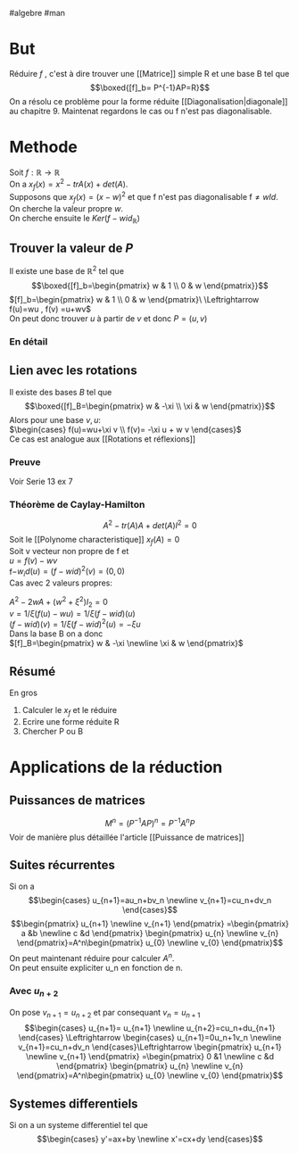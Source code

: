 #algebre #man 
# But
Réduire $f$ , c'est à dire trouver une [[Matrice]] simple R et une base B tel que 
$$\boxed{[f]_b= P^{-1}AP=R}$$
On a résolu ce problème pour la forme réduite [[Diagonalisation|diagonale]] au chapitre 9. Maintenat regardons le cas ou f n'est pas diagonalisable.
# Methode
Soit $f:\mathbb{R}\to\mathbb{R}$\
On a $x_f(x)=x^2-trA(x)+det(A)$.\
Supposons que  $x_f(x)=(x-w)^2$
et que f n'est pas diagonalisable f$\neq wId$.\
On cherche la valeur propre $w$.\
On cherche ensuite le $Ker(f-wid_\mathbb{R})$
## Trouver la valeur de $P$
Il existe une base de $\mathbb{R}^2$ tel que
$$\boxed{[f]_b=\begin{pmatrix}
w & 1 \\
0 & w
\end{pmatrix}}$$
$[f]_b=\begin{pmatrix}
w & 1 \\
0 & w
\end{pmatrix}\ \Leftrightarrow f(u)=wu , f(v) =u+wv$\
On peut donc trouver  $u$ à partir de $v$ et donc $P=(u,v)$
### En détail
## Lien avec les rotations
Il existe des bases $B$ tel que 
$$\boxed{[f]_B=\begin{pmatrix}
w & -\xi \\
\xi & w
\end{pmatrix}}$$
Alors pour une base $v,u$:\
$\begin{cases} f(u)=wu+\xi v \\ f(v)= -\xi u + w v \end{cases}$\
Ce cas est analogue aux [[Rotations et réflexions]]
### Preuve
Voir Serie 13 ex 7
### Théorème de Caylay-Hamilton
$$A^2-tr(A)A+det(A)I^2=0$$
Soit le [[Polynome characteristique]] $x_f(A)=0$\
Soit v vecteur non propre de f et\
$u = f(v)-wv$\
f$-w_id(u)= (f-wid)^2(v)=(0,0)$\
Cas avec 2 valeurs propres:

$A^2-2wA+(w^2+\xi^2)I_2=0$\
 $v=1/\xi(f(u)-wu)=1/\xi(f-wid)(u)$\
 $(f-wid)(v)=1/\xi(f-wid)^2(u)=-\xi u$\
 Dans la base B on a donc \
 $[f]_B=\begin{pmatrix}
w & -\xi \newline
\xi & w
\end{pmatrix}$
## Résumé
En gros
1) Calculer le $x_f$ et le réduire
2) Ecrire une forme réduite R
3) Chercher P ou B

# Applications de la réduction
## Puissances de matrices
$$M^n=(P^{-1}AP)^n=P^{-1}A^nP$$
Voir de manière plus détaillée l'article [[Puissance de matrices]]
## Suites récurrentes
Si on a 
$$\begin{cases} u_{n+1}=au_n+bv_n \newline v_{n+1}=cu_n+dv_n  \end{cases}$$
$$\begin{pmatrix}
u_{n+1} \newline
v_{n+1}
\end{pmatrix} =\begin{pmatrix} a &b \newline c &d \end{pmatrix}
\begin{pmatrix}
u_{n} \newline
v_{n}
\end{pmatrix}=A^n\begin{pmatrix}
u_{0} \newline
v_{0}
\end{pmatrix}$$
On peut maintenant réduire pour calculer $A^n$.\
On peut ensuite expliciter u_n en fonction de n.
### Avec $u_{n+2}$
On pose $v_{n+1} = u_{n+2}$ et par consequant $v_n= u_{n+1}$
$$\begin{cases} u_{n+1}= u_{n+1} \newline u_{n+2}=cu_n+du_{n+1}  \end{cases} \Leftrightarrow 
\begin{cases} u_{n+1}=0u_n+1v_n \newline v_{n+1}=cu_n+dv_n  \end{cases}\Leftrightarrow 
\begin{pmatrix}
u_{n+1} \newline
v_{n+1}
\end{pmatrix} =\begin{pmatrix} 0 &1 \newline c &d \end{pmatrix}
\begin{pmatrix}
u_{n} \newline
v_{n}
\end{pmatrix}=A^n\begin{pmatrix}
u_{0} \newline
v_{0}
\end{pmatrix}$$
## Systemes differentiels
Si on a un systeme differentiel tel que
$$\begin{cases} y'=ax+by \newline x'=cx+dy  \end{cases}$$
